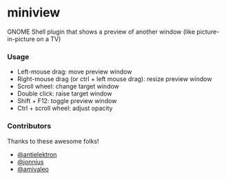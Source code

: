 miniview
========

GNOME Shell plugin that shows a preview of another window (like picture-in-picture on a TV)

### Usage

- Left-mouse drag: move preview window
- Right-mouse drag (or ctrl + left mouse drag): resize preview window
- Scroll wheel: change target window
- Double click: raise target window
- Shift + F12: toggle preview window
- Ctrl + scroll wheel: adjust opacity

### Contributors

Thanks to these awesome folks!
- [@antielektron](https://github.com/antielektron)
- [@jonnius](https://github.com/jonnius)
- [@amivaleo](https://github.com/amivaleo)
